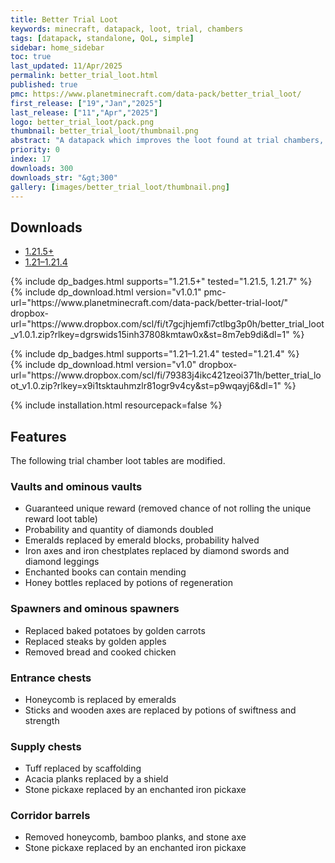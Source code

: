 ```yaml
---
title: Better Trial Loot
keywords: minecraft, datapack, loot, trial, chambers
tags: [datapack, standalone, QoL, simple]
sidebar: home_sidebar
toc: true
last_updated: 11/Apr/2025
permalink: better_trial_loot.html
published: true
pmc: https://www.planetminecraft.com/data-pack/better_trial_loot/
first_release: ["19","Jan","2025"]
last_release: ["11","Apr","2025"]
logo: better_trial_loot/pack.png
thumbnail: better_trial_loot/thumbnail.png
abstract: "A datapack which improves the loot found at trial chambers, making it less underwhelming."
priority: 0
index: 17
downloads: 300
downloads_str: "&gt;300"
gallery: [images/better_trial_loot/thumbnail.png]
---
```


## Downloads

<ul id="profileTabs" class="nav nav-tabs">
    <li class="active"><a href="#1-21-5" data-toggle="tab">1.21.5+</a></li>
    <li><a href="#1-21" data-toggle="tab">1.21–1.21.4</a></li>
</ul>

<div class="tab-content">
    <div role="tabpanel" class="tab-pane active" id="1-21-5">
        <p>
            {% include dp_badges.html supports="1.21.5+" tested="1.21.5, 1.21.7" %}
            <br/>
            {% include dp_download.html version="v1.0.1" pmc-url="https://www.planetminecraft.com/data-pack/better-trial-loot/" dropbox-url="https://www.dropbox.com/scl/fi/t7gcjhjemfi7ctlbg3p0h/better_trial_loot_v1.0.1.zip?rlkey=dgrswids15inh37808kmtaw0x&st=8m7eb9di&dl=1" %}
        </p>
    </div>
    <div role="tabpanel" class="tab-pane" id="1-21">
        <p>
            {% include dp_badges.html supports="1.21–1.21.4" tested="1.21.4" %}
            <br/>
            {% include dp_download.html version="v1.0" dropbox-url="https://www.dropbox.com/scl/fi/79383j4ikc421zeoi371h/better_trial_loot_v1.0.zip?rlkey=x9i1tsktauhmzlr81ogr9v4cy&st=p9wqayj6&dl=1" %}
        </p>
    </div>
</div>

{% include installation.html resourcepack=false %}

## Features

The following trial chamber loot tables are modified.

### Vaults and ominous vaults

- Guaranteed unique reward (removed chance of not rolling the unique reward loot table)
- Probability and quantity of diamonds doubled
- Emeralds replaced by emerald blocks, probability halved
- Iron axes and iron chestplates replaced by diamond swords and diamond leggings
- Enchanted books can contain mending
- Honey bottles replaced by potions of regeneration

### Spawners and ominous spawners

- Replaced baked potatoes by golden carrots
- Replaced steaks by golden apples
- Removed bread and cooked chicken

### Entrance chests

- Honeycomb is replaced by emeralds
- Sticks and wooden axes are replaced by potions of swiftness and strength

### Supply chests

- Tuff replaced by scaffolding
- Acacia planks replaced by a shield
- Stone pickaxe replaced by an enchanted iron pickaxe

### Corridor barrels

- Removed honeycomb, bamboo planks, and stone axe
- Stone pickaxe replaced by an enchanted iron pickaxe